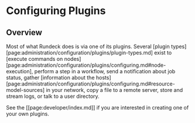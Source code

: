 # Configuring Plugins

## Overview

Most of what Rundeck does is via one of its plugins.
Several [plugin types][page:administration/configuration/plugins/plugin-types.md] exist
to [execute commands on nodes][page:administration/configuration/plugins/configuring.md#node-execution],
perform a step in a workflow,
send a notification about job status, gather
[information about the hosts][page:administration/configuration/plugins/configuring.md#resource-model-sources]
in your network, copy a file to a remote
server, store and stream logs, or talk to a user directory.

See the [[page:developer/index.md]] if you are interested in creating one of your own plugins.
